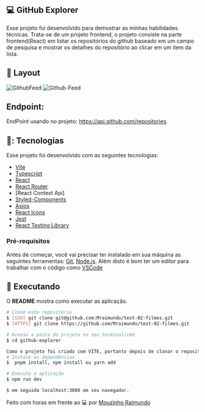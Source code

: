 ## 💻 GitHub Explorer

Esse projeto foi desenvolvido para demostrar as minhas habilidades técnicas. Trata-se de um projeto frontend, o projeto consiste na parte frontend(React) em listar os repositórios do github baseado em um campo de pesquisa e mostrar os detalhes do repositório ao clicar em um item da lista.

## 🎨 Layout

![GithubFeed](https://github.com/Mraimundo/test-proteina-digital/assets/53385345/371615a3-bdda-4c5a-a213-aaf7af14578c)
![Github-Feed](https://github.com/Mraimundo/test-proteina-digital/assets/53385345/641630e3-f60c-49b3-8462-b2886b57f906)


## Endpoint:

 EndPoint usando no projeto: https://api.github.com/repositories

## 🥉: Tecnologias

Esse projeto foi desenvolvido com as seguintes tecnologias:

- [Vite](https://vitejs.dev/)
- [Typescript](https://www.typescriptlang.org/)
- [React](https://reactjs.org/)
- [React Router](https://reactrouter.com/)
- [React Context Api]
- [Styled-Components](https://styled-components.com/)
- [Axios](https://axios-http.com/ptbr/docs/intro)
- [React Icons](https://react-icons.github.io/react-icons)
- [Jest](https://jestjs.io/docs/getting-started)
- [React Testing Library](https://testing-library.com/docs/react-testing-library/intro/)



### Pré-requisitos

Antes de começar, você vai precisar ter instalado em sua máquina as seguintes ferramentas:
[Git](https://git-scm.com), [Node.js](https://nodejs.org/en/). 
Além disto é bom ter um editor para trabalhar com o código como [VSCode](https://code.visualstudio.com/)

## :notebook: Executando

O **README** mostra como executar as aplicação.

```bash
# Clone este repositório
$ [SSH] git clone git@github.com:Mraimundo/test-02-filmes.git
$ [HTTPS] git clone https://github.com/Mraimundo/test-02-filmes.git

# Acesse a pasta do projeto no seu terminal/cmd
$ cd github-explorer

Como o projeto foi criado com VITE, portanto depois de clonar o repositório digite em seu terminal:
# Instale as dependências
$  pnpm install, npm install ou yarn add

# Execute a aplicação
$ npm run dev

$ em seguida localhost:3000 em seu navegador.

```

Feito com horas em frente ao :computer: por [Mouzinho Raimundo](https://www.linkedin.com/in/mouzinho-raimundo/)
